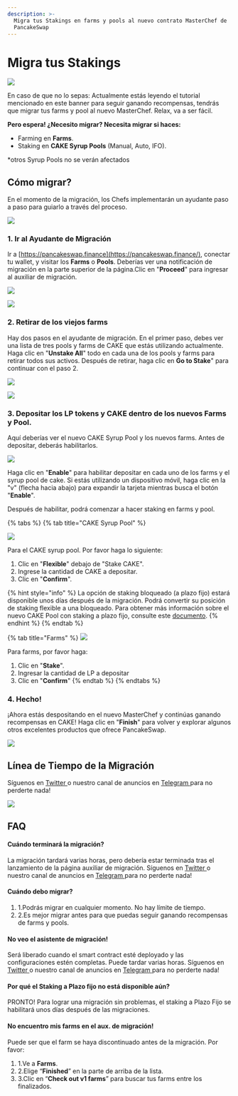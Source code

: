 ```yaml
---
description: >-
  Migra tus Stakings en farms y pools al nuevo contrato MasterChef de
  PancakeSwap
---
```


# Migra tus Stakings



![](<../../../.gitbook/assets/migration pre heat.png>)

En caso de que no lo sepas: Actualmente estás leyendo el tutorial mencionado en este banner para seguir ganando recompensas, tendrás que migrar tus farms y pool al nuevo MasterChef. Relax, va a ser fácil.&#x20;

**Pero espera! ¿Necesito migrar? Necesita migrar si haces:**

* Farming en **Farms**.
* Staking en **CAKE Syrup Pools** (Manual, Auto, IFO).

\*otros Syrup Pools no se verán afectados

## Cómo migrar? <a href="#how-to-migrate" id="how-to-migrate"></a>

En el momento de la migración, los Chefs implementarán un ayudante paso a paso para guiarlo a través del proceso.

![](https://1397868517-files.gitbook.io/\~/files/v0/b/gitbook-x-prod.appspot.com/o/spaces%2F-MHREX7DHcljbY5IkjgJ-1972196547%2Fuploads%2FRHR6J38gksMrGCDdx3nD%2Fmigration-helper-overview.png?alt=media\&token=25e36b18-895d-4468-97dd-e8c52ef4a0e5)

### 1. Ir al Ayudante de Migración <a href="#1.-look-for-the-migration-helper" id="1.-look-for-the-migration-helper"></a>

Ir a [https://pancakeswap.finance](https://pancakeswap.finance/), conectar tu wallet, y visitar  los **Farms** o **Pools**. Deberías ver una notificación de migración en la parte superior de la página.​​Clic en "**Proceed**" para ingresar al auxiliar de migración.

![](https://1397868517-files.gitbook.io/\~/files/v0/b/gitbook-x-prod.appspot.com/o/spaces%2F-MHREX7DHcljbY5IkjgJ-1972196547%2Fuploads%2FROWbF1rqT1bXk883dzfO%2Fmigration-helper-steps-guide-2.png?alt=media\&token=a89beb0c-4cc1-4503-a9c4-92c42678981d)

![](https://1397868517-files.gitbook.io/\~/files/v0/b/gitbook-x-prod.appspot.com/o/spaces%2F-MHREX7DHcljbY5IkjgJ-1972196547%2Fuploads%2F9wOiTUoXPpiziOEmZpQd%2Fmigration-helper-steps-guide-1.png?alt=media\&token=63b6665d-138d-4836-b405-e05b20e455db)

### 2. Retirar de los viejos farms <a href="#2.-unstake-from-the-old-farms" id="2.-unstake-from-the-old-farms"></a>

Hay dos pasos en el ayudante de migración. En el primer paso, debes ver una lista de tres pools y farms de CAKE que estás utilizando actualmente. Haga clic en "**Unstake All**"  todo en cada una de los pools y farms para retirar todos sus activos. Después de retirar, haga clic en **Go to Stake**" para continuar con el paso 2.

![](https://1397868517-files.gitbook.io/\~/files/v0/b/gitbook-x-prod.appspot.com/o/spaces%2F-MHREX7DHcljbY5IkjgJ-1972196547%2Fuploads%2FAdm1YEa81rbLvxBgKaCJ%2Fmigration-helper-steps-guide-4.png?alt=media\&token=c5d248de-5570-4105-b418-fede3315543f)

![](https://1397868517-files.gitbook.io/\~/files/v0/b/gitbook-x-prod.appspot.com/o/spaces%2F-MHREX7DHcljbY5IkjgJ-1972196547%2Fuploads%2FJ6TqkInRBW46CgEe333c%2Fmigration-helper-steps-guide-3.png?alt=media\&token=5d8d24dc-a032-4cb0-92a2-28bc5bcb0059)

### 3. Depositar los LP tokens y CAKE dentro de los nuevos Farms y Pool. <a href="#3.-stake-your-lp-tokens-and-cake-into-the-new-farms-and-pools." id="3.-stake-your-lp-tokens-and-cake-into-the-new-farms-and-pools."></a>

Aquí deberías ver el nuevo CAKE Syrup Pool y los nuevos farms. Antes de depositar, deberás habilitarlos.&#x20;

![](<../../../.gitbook/assets/image (183) (1).png>)



Haga clic en "**Enable**" para habilitar depositar en cada uno de los farms y el syrup pool de cake. Si estás utilizando un dispositivo móvil, haga clic en la "v" (flecha hacia abajo) para expandir la tarjeta mientras busca el botón "**Enable**".&#x20;

Después de habilitar, podrá comenzar a hacer staking en farms y pool.&#x20;



{% tabs %}
{% tab title="CAKE Syrup Pool" %}


![](<../../../.gitbook/assets/image (182) (1) (1).png>)

Para el CAKE syrup pool. Por favor haga lo siguiente:

1. Clic en "**Flexible**" debajo de "Stake CAKE".
2. Ingrese la cantidad de CAKE a depositar.
3. Clic en "**Confirm**".



{% hint style="info" %}
La opción de staking bloqueado (a plazo fijo) estará disponible unos días después de la migración. Podrá convertir su posición de staking flexible a una bloqueado. Para obtener más información sobre el nuevo CAKE Pool con staking a plazo fijo, consulte este [documento](../../../productos/syrup-pools/nuevo-cake-pool/#staking-a-plazo-fijo).
{% endhint %}
{% endtab %}

{% tab title="Farms" %}
![](<../../../.gitbook/assets/image (181) (1).png>)

Para farms, por favor haga:

1. Clic en "**Stake**".
2. Ingresar la cantidad de LP a depositar
3. Clic en "**Confirm**"
{% endtab %}
{% endtabs %}

### 4. Hecho! <a href="#4.-done" id="4.-done"></a>

¡Ahora estás despositando en el nuevo MasterChef y continúas ganando recompensas en CAKE! Haga clic en "**Finish**" para volver y explorar algunos otros excelentes productos que ofrece PancakeSwap.

![](https://1397868517-files.gitbook.io/\~/files/v0/b/gitbook-x-prod.appspot.com/o/spaces%2F-MHREX7DHcljbY5IkjgJ-1972196547%2Fuploads%2FMJ64HDhYxVj1hnI3S0Xb%2Fmigration-helper-steps-guide-9.png?alt=media\&token=9dbb5cde-b170-4c39-9bd0-c6defa1dcacf)

## Línea de Tiempo de la Migración <a href="#migration-timeline" id="migration-timeline"></a>

Síguenos en [Twitter ](https://twitter.com/PancakeSwapES)o nuestro canal de anuncios en [Telegram ](https://t.me/PancakeSwapAnuncios)para no perderte nada!&#x20;

![](<../../../.gitbook/assets/en - migration timeline - 1.png>)

## FAQ <a href="#faq" id="faq"></a>

#### **Cuándo terminará la migración?** <a href="#when-will-it-finish" id="when-will-it-finish"></a>

La migración tardará varias horas, pero debería estar terminada tras el lanzamiento de la página auxiliar de migración. Síguenos en [Twitter ](https://twitter.com/PancakeSwapES)o nuestro canal de anuncios en [Telegram ](https://t.me/PancakeSwapAnuncios)para no perderte nada!

#### **Cuándo debo migrar?** <a href="#when-must-i-migrate" id="when-must-i-migrate"></a>

1. 1.Podrás migrar en cualquier momento. No hay límite de tiempo.
2. 2.Es mejor migrar antes para que puedas seguir ganando recompensas de farms y pools.

#### No veo el asistente de migración! <a href="#i-dont-see-the-migration-helper" id="i-dont-see-the-migration-helper"></a>

Será liberado cuando el smart contract esté deployado y las configuraciones estén completas. Puede tardar varias horas. Síguenos en [Twitter ](https://twitter.com/PancakeSwapES)o nuestro canal de anuncios en [Telegram ](https://t.me/PancakeSwapAnuncios)para no perderte nada!

#### Por qué el Staking a Plazo fijo no está disponible aún? <a href="#why-lock-staking-is-not-available" id="why-lock-staking-is-not-available"></a>

PRONTO! Para lograr una migración sin problemas, el staking a Plazo Fijo se habilitará unos días después de las migraciones.

#### No encuentro mis farms en el aux. de migración! <a href="#i-cant-find-my-farms-in-the-migration-helper" id="i-cant-find-my-farms-in-the-migration-helper"></a>

Puede ser que el farm se haya discontinuado antes de la migración. Por favor:

1. 1.Ve a **Farms**.
2. 2.Elige “**Finished**” en la parte de arriba de la lista.
3. 3.Clic en “**Check out v1 farms**” para buscar tus farms entre los finalizados.
